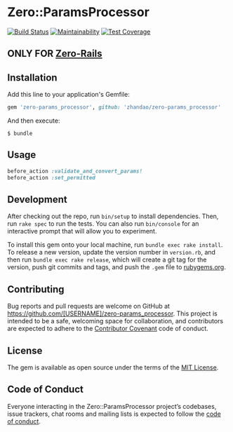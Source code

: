 # Zero::ParamsProcessor

[![Build Status](https://travis-ci.org/zhandao/zero-params_processor.svg?branch=test)](https://travis-ci.org/zhandao/zero-params_processor)
[![Maintainability](https://api.codeclimate.com/v1/badges/4d2fd3c04abf75a1158b/maintainability)](https://codeclimate.com/github/zhandao/zero-params_processor/maintainability)
[![Test Coverage](https://api.codeclimate.com/v1/badges/4d2fd3c04abf75a1158b/test_coverage)](https://codeclimate.com/github/zhandao/zero-params_processor/test_coverage)

## ONLY FOR [Zero-Rails](https://github.com/zhandao/zero-rails)

## Installation

Add this line to your application's Gemfile:

```ruby
gem 'zero-params_processor', github: 'zhandao/zero-params_processor'
```

And then execute:

    $ bundle

## Usage

```ruby
before_action :validate_and_convert_params!
before_action :set_permitted
```

## Development

After checking out the repo, run `bin/setup` to install dependencies. Then, run `rake spec` to run the tests. You can also run `bin/console` for an interactive prompt that will allow you to experiment.

To install this gem onto your local machine, run `bundle exec rake install`. To release a new version, update the version number in `version.rb`, and then run `bundle exec rake release`, which will create a git tag for the version, push git commits and tags, and push the `.gem` file to [rubygems.org](https://rubygems.org).

## Contributing

Bug reports and pull requests are welcome on GitHub at https://github.com/[USERNAME]/zero-params_processor. This project is intended to be a safe, welcoming space for collaboration, and contributors are expected to adhere to the [Contributor Covenant](http://contributor-covenant.org) code of conduct.

## License

The gem is available as open source under the terms of the [MIT License](https://opensource.org/licenses/MIT).

## Code of Conduct

Everyone interacting in the Zero::ParamsProcessor project’s codebases, issue trackers, chat rooms and mailing lists is expected to follow the [code of conduct](https://github.com/[USERNAME]/zero-params_processor/blob/master/CODE_OF_CONDUCT.md).
